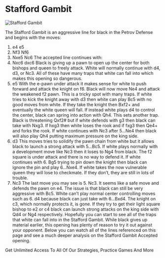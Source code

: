 # Stafford Gambit

![Stafford Gambit](https://www.thechesswebsite.com/wp-content/uploads/2020/02/Stafford-Gambit.png)


The Stafford Gambit is an aggressive line for black in the Petrov Defense and begins with the moves:
1. e4 e5
2. Nf3 Nf6
3. Nxe5 Nc6
The accepted line continues with:
4. Nxc6 dxc6
Black is giving up a pawn to open up the center for both bishops and queen to freely attack. White will normally continue with d4, d3, or Nc3. All of these have many traps that white can fall into which makes this opening so dangerous.
5. e5
With the e-pawn under attack it makes sense for white to push forward and attack the knight on f6. Black will now move Ne4 and attack the weakened f2 pawn. This is a tricky spot with many traps. If white tries to kick the knight away with d3 then white can play Bc5 with no good moves from white. If they take the knight then Bxf2+ and eventually the white queen will fall.
If instead white plays d4 to control the center, black can spring into action with Qh4. This sets another trap. Black is threatening Qxf2# but if white defends with g3 then black can take with Nxg3. If hxg3 then white loses the rook and if fxg3 then Qe4+ and forks the rook.
If white continues with Nc3 after 5…Ne4 then black will also play Qh4 putting maximum pressure on the king side.
5. d3
This moves tries to solidify the pawn chain from white but it allows black to launch a strong attack with 5…Bc5. If white plays normally with a development move like Nc3 then it loses to Ng4 from black. The f2 square is under attack and there is no way to defend it.
If white continues with 6. Bg5 trying to pin down the knight then black can ignore the pin and play 6…Nxe4. If white takes the now vulnerable queen they will lose to checkmate. If they don’t, they are still in lots of trouble.
5. Nc3
The last move you may see is 5. Nc3. It seems like a safe move and defends the pawn on e4. The issue is that black can still be very aggressive with Bc5. White can’t play normal center controlling moves such as 6. d4 because black can just take with 6…Bxd4. The knight on c3, which normally protects it, is gone.
If they try to get their light square bishop to e2 or c4 black can launch strong attacks on the king side with Qd4 or Ng4 respectively.
Hopefully you can start to see all of the traps that white can fall into in the Stafford Gambit. While black gives up material earlier, this opening has plenty of reason to try it out against your opponent.
Below you can watch all of the lines referenced on this page and see a much deeper analysis on the Stafford Gambit Accepted opening.
 





Get Unlimited Access To All Of Our Strategies, Practice Games And More
